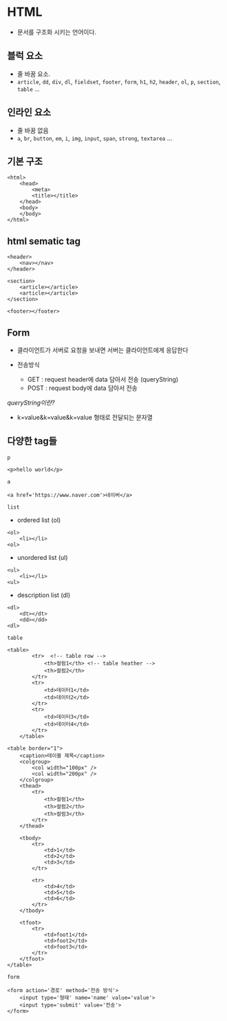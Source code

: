 # HTML
- 문서를 구조화 시키는 언어이다.


## 블럭 요소
- 줄 바꿈 요소.
- `article`, `dd`, `div`, `dl`, `fieldset`, `footer`, `form`, `h1`, `h2`, `header`, `ol`, `p`, `section`, `table` ...

## 인라인 요소
- 줄 바꿈 없음
- `a`, `br`, `button`, `em`, `i`, `img`, `input`, `span`, `strong`, `textarea` ...

## 기본 구조
```
<html>
    <head>
        <meta>
        <title></title>
    </head>
    <body>
    </body>
</html>
```

## html sematic tag
```
<header>
    <nav></nav>
</header>

<section>
    <article></article>
    <article></article>
</section>

<footer></footer>
```

## Form
- 클라이언트가 서버로 요청을 보내면 서버는 클라이언트에게 응답한다

- 전송방식
    - GET : request header에 data 담아서 전송 (queryString)
    - POST : request body에 data 담아서 전송

*queryString이란?*
- k=value&k=value&k=value 형태로 전달되는 문자열


## 다양한 tag들
`p`
```
<p>hello world</p>
```
`a`
```
<a href='https://www.naver.com'>네이버</a>
```
`list`
- ordered list (ol)
```
<ol>
    <li></li>
<ol>
```
- unordered list (ul)
```
<ul>
    <li></li>
<ul>
```
- description list (dl)
```
<dl>
    <dt></dt>
    <dd></dd>
<dl>
```
`table`
```
<table>
        <tr>  <!-- table row -->
            <th>컬럼1</th> <!-- table heather -->
            <th>컬럼2</th>
        </tr>
        <tr>
            <td>데이터1</td>
            <td>데이터2</td>
        </tr>
        <tr>
            <td>데이터3</td>
            <td>데이터4</td>
        </tr>
    </table>

```
```
<table border="1">
    <caption>테이블 제목</caption>
    <colgroup>
        <col width="100px" />
        <col width="200px" />
    </colgroup>
    <thead>
        <tr>
            <th>컬럼1</th>
            <th>컬럼2</th>
            <th>컬럼3</th>
        </tr>
    </thead>

    <tbody>
        <tr>
            <td>1</td>
            <td>2</td>
            <td>3</td>
        </tr>

        <tr>
            <td>4</td>
            <td>5</td>
            <td>6</td>
        </tr>
    </tbody>

    <tfoot>
        <tr>
            <td>foot1</td>
            <td>foot2</td>
            <td>foot3</td>
        </tr>
    </tfoot>
</table>
```

`form`
```
<form action='경로' method='전송 방식'>
    <input type='형태' name='name' value='value'>
    <input type='submit' value='전송'>
</form>
```